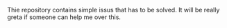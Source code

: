 Thie repository contains simple  issus that has to be solved. It will be really greta if someone can help me over this.
